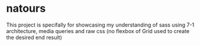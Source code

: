 # natours

This project is specifally for showcasing my understanding of sass using 7-1 architecture, media queries and raw css (no flexbox of Grid used to create the desired end result) 
